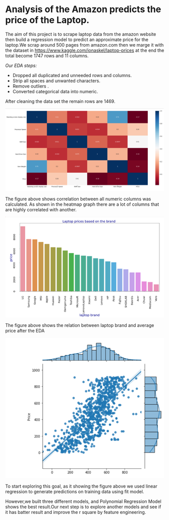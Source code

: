 # Analysis of the Amazon predicts the price of the Laptop.

The aim of this project is to scrape laptop data from the amazon website then build a regression model to predict an approximate price for the laptop.We scrap around 500 pages from amazon.com then we marge it  with the dataset in https://www.kaggle.com/ionaskel/laptop-prices 
at the end the total become 1747 rows and 11 columns. 


_Our EDA steps:_

* Dropped all duplicated and unneeded rows and columns. 
* Strip all spaces and unwanted characters. 
* Remove outliers .
* Converted categorical data into numeric.

After cleaning the data set the remain rows are 1469.


![image](https://github.com/nisreenabdullah6/Amazone-project/blob/main/mvp1.png)

The figure above shows correlation between all numeric columns was calculated. As shown in the heatmap graph there are a lot of columns that are highly correlated with another.

![image](https://github.com/nisreenabdullah6/Amazone-project/blob/main/mvp2.png)

The figure above shows the relation between laptop brand and average price after the EDA

![image](https://github.com/nisreenabdullah6/Amazone-project/blob/main/mvp3.png)

To start exploring this goal, as it showing the figure above we used linear regression to generate predictions on training data using fit model.

However,we built three different models, and Polynomial Regression Model shows the best result.Our next step is to explore another models and see if it has batter result and improve the r square by feature engineering.






